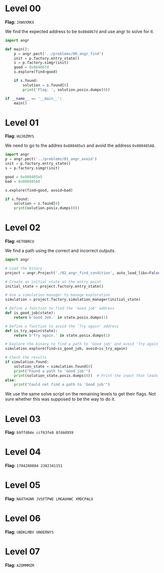 # Level 00

**Flag:** `JXWVXRKX`

We find the expected address to be `0x804867d` and use angr to solve for it.

```py
import angr

def main():
    p = angr.pect('../problems/00_angr_find')
    init = p.factory.entry_state()
    s = p.factory.simgr(init)
    good = 0x804867d
    s.explore(find=good)

    if s.found:
        solution = s.found[0]
        print('Flag: ', solution.posix.dumps(0))

if __name__ == '__main__':
    main()
```

# Level 01

**Flag:** `HUJOZMYS`

We need to go to the addres `0x080485e5` and avoid the address `0x080485A8`.

```py
import angr
p = angr.pect('../problems/01_angr_avoid')
init = p.factory.entry_state()
s = p.factory.simgr(init)

good = 0x080485e5
bad = 0x080485A8

s.explore(find=good, avoid=bad)

if s.found:
    solution = s.found[0]
    print(solution.posix.dumps(0))
```

# Level 02

**Flag:** `HETOBRCU`

We find a path using the correct and incorrect outputs.

```py
import angr

# Load the binary
project = angr.Project('./02_angr_find_condition', auto_load_libs=False)

# Create an initial state at the entry point
initial_state = project.factory.entry_state()

# Use a simulation manager to manage exploration
simulation = project.factory.simulation_manager(initial_state)

# Define a function to find the 'Good job' address
def is_good_job(state):
    return b'Good Job.' in state.posix.dumps(1)

# Define a function to avoid the 'Try again' address
def is_try_again(state):
    return b'Try again.' in state.posix.dumps(1)

# Explore the binary to find a path to 'Good job' and avoid 'Try again'
simulation.explore(find=is_good_job, avoid=is_try_again)

# Check the results
if simulation.found:
    solution_state = simulation.found[0]
    print("Found a path to 'Good job'")
    print(solution_state.posix.dumps(0))  # Print the input that leads to 'Good job'
else:
    print("Could not find a path to 'Good job'")
```

We use the same solve script on the remaining levels to get their flags. Not sure whether this was supposed to be the way to do it.

# Level 03

**Flag:** `b9ffd04e ccf63fe8 8fd4d959`

# Level 04

**Flag:** `1704280884 2382341151`

# Level 05

**Flag:** `NAXTHGNR JVSFTPWE LMGAUHWC XMDCPALU`

# Level 06

**Flag:** `UBDKLMBV UNOERNYS`

# Level 07

**Flag:** `AZOMMMZM`
